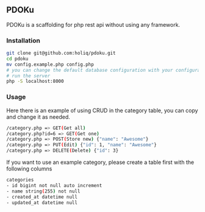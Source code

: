 ## PDOKu

PDOKu is a scaffolding for php rest api without using any framework.

### Installation

```sh
git clone git@github.com:holiq/pdoku.git
cd pdoku
mv config.example.php config.php
# you can change the default database configuration with your configuration
# run the server
php -S localhost:8000
```

### Usage

Here there is an example of using CRUD in the category table, you can copy and change it as needed.

```sh
/category.php => GET(Get all)
/category.php?id=6 => GET(Get one)
/category.php => POST(Store new) {"name": "Awesome"}
/category.php => PUT(Edit) {"id": 1, "name": "Awesome"}
/category.php => DELETE(Delete) {"id": 3}
```

If you want to use an example category, please create a table first with the following columns

```sh
categories
- id bigint not null auto increment
- name string(255) not null
- created_at datetime null
- updated_at datetime null
```
